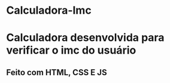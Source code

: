 # Calculadora-Imc
<h1> Calculadora desenvolvida para verificar o imc do usuário </h1>
<h2> Feito com HTML, CSS E JS </h2>
